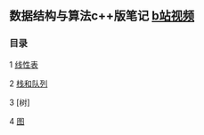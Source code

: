 ## 数据结构与算法c++版笔记 [b站视频](https://www.bilibili.com/video/BV1nJ411V7bd?p=29)

### <span id="ch0">目录</span>

1 [线性表](线性表.md)

2 [栈和队列](栈和队列.md)

3 [树]

4 [图](图.md)

